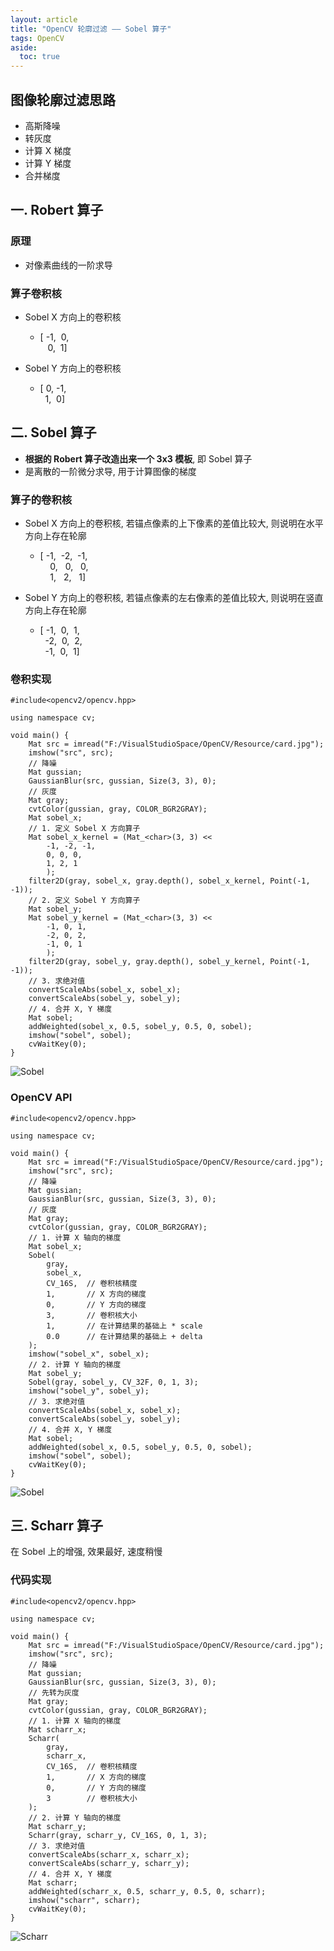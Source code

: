 ```yaml
---
layout: article
title: "OpenCV 轮廓过滤 —— Sobel 算子"
tags: OpenCV
aside:
  toc: true
---
```


## 图像轮廓过滤思路
- 高斯降噪
- 转灰度
- 计算 X 梯度
- 计算 Y 梯度
- 合并梯度

<!--more-->

## 一. Robert 算子
### 原理
- 对像素曲线的一阶求导

### 算子卷积核
- Sobel X 方向上的卷积核
   - [      -1,&nbsp;  0,<br>
&nbsp;&nbsp; 0,&nbsp;  1]

- Sobel Y 方向上的卷积核
   - [ 0,       -1,<br>
&nbsp; 1,&nbsp;  0]


## 二. Sobel 算子
- **根据的 Robert 算子改造出来一个 3x3 模板**, 即 Sobel 算子 
- 是离散的一阶微分求导, 用于计算图像的梯度

### 算子的卷积核
- Sobel X 方向上的卷积核, 若锚点像素的上下像素的差值比较大, 则说明在水平方向上存在轮廓
   - [            -1,&nbsp;       -2,&nbsp;      -1, <br>
&nbsp;&nbsp;&nbsp; 0,&nbsp;&nbsp;  0,&nbsp;&nbsp; 0, <br>
&nbsp;&nbsp;&nbsp; 1,&nbsp;&nbsp;  2,&nbsp;&nbsp; 1]

- Sobel Y 方向上的卷积核, 若锚点像素的左右像素的差值比较大, 则说明在竖直方向上存在轮廓
   - [      -1,&nbsp; 0,&nbsp; 1,  <br>
&nbsp;&nbsp;-2,&nbsp; 0,&nbsp; 2,  <br>
&nbsp;&nbsp;-1,&nbsp; 0,&nbsp; 1]

### 卷积实现
```
#include<opencv2/opencv.hpp>

using namespace cv;

void main() {
	Mat src = imread("F:/VisualStudioSpace/OpenCV/Resource/card.jpg");
	imshow("src", src);
	// 降噪
	Mat gussian;
	GaussianBlur(src, gussian, Size(3, 3), 0);
	// 灰度
	Mat gray;
	cvtColor(gussian, gray, COLOR_BGR2GRAY);
	Mat sobel_x;
	// 1. 定义 Sobel X 方向算子
	Mat sobel_x_kernel = (Mat_<char>(3, 3) <<
		-1, -2, -1,
		0, 0, 0,
		1, 2, 1
		);
	filter2D(gray, sobel_x, gray.depth(), sobel_x_kernel, Point(-1, -1));
	// 2. 定义 Sobel Y 方向算子
	Mat sobel_y;
	Mat sobel_y_kernel = (Mat_<char>(3, 3) <<
		-1, 0, 1,
		-2, 0, 2,
		-1, 0, 1
		);
	filter2D(gray, sobel_y, gray.depth(), sobel_y_kernel, Point(-1, -1));
	// 3. 求绝对值
	convertScaleAbs(sobel_x, sobel_x);
	convertScaleAbs(sobel_y, sobel_y);
	// 4. 合并 X, Y 梯度
	Mat sobel;
	addWeighted(sobel_x, 0.5, sobel_y, 0.5, 0, sobel);
	imshow("sobel", sobel);
	cvWaitKey(0);
}
```
![Sobel](https://i.loli.net/2019/05/29/5cee204a7262722417.png)

### OpenCV API
```
#include<opencv2/opencv.hpp>

using namespace cv;

void main() {
	Mat src = imread("F:/VisualStudioSpace/OpenCV/Resource/card.jpg");
	imshow("src", src);
	// 降噪
	Mat gussian;
	GaussianBlur(src, gussian, Size(3, 3), 0);
	// 灰度
	Mat gray;
	cvtColor(gussian, gray, COLOR_BGR2GRAY);
	// 1. 计算 X 轴向的梯度
	Mat sobel_x;
	Sobel(
		gray,
		sobel_x,
		CV_16S,  // 卷积核精度
		1,       // X 方向的梯度
		0,       // Y 方向的梯度
		3,       // 卷积核大小
		1,       // 在计算结果的基础上 * scale
		0.0      // 在计算结果的基础上 + delta
	);
	imshow("sobel_x", sobel_x);
	// 2. 计算 Y 轴向的梯度
	Mat sobel_y;
	Sobel(gray, sobel_y, CV_32F, 0, 1, 3);
	imshow("sobel_y", sobel_y);
	// 3. 求绝对值
	convertScaleAbs(sobel_x, sobel_x);
	convertScaleAbs(sobel_y, sobel_y);
	// 4. 合并 X, Y 梯度
	Mat sobel;
	addWeighted(sobel_x, 0.5, sobel_y, 0.5, 0, sobel);
	imshow("sobel", sobel);
	cvWaitKey(0);
}
```
![Sobel](https://i.loli.net/2019/05/29/5cee204a7262722417.png)

## 三. Scharr 算子
在 Sobel 上的增强, 效果最好, 速度稍慢

### 代码实现
```
#include<opencv2/opencv.hpp>

using namespace cv;

void main() {
	Mat src = imread("F:/VisualStudioSpace/OpenCV/Resource/card.jpg");
	imshow("src", src);
	// 降噪
	Mat gussian;
	GaussianBlur(src, gussian, Size(3, 3), 0);
	// 先转为灰度
	Mat gray;
	cvtColor(gussian, gray, COLOR_BGR2GRAY);
	// 1. 计算 X 轴向的梯度
	Mat scharr_x;
	Scharr(
		gray,
		scharr_x,
		CV_16S,  // 卷积核精度
		1,       // X 方向的梯度
		0,       // Y 方向的梯度
		3        // 卷积核大小
	);
	// 2. 计算 Y 轴向的梯度
	Mat scharr_y;
	Scharr(gray, scharr_y, CV_16S, 0, 1, 3);
	// 3. 求绝对值
	convertScaleAbs(scharr_x, scharr_x);
	convertScaleAbs(scharr_y, scharr_y);
	// 4. 合并 X, Y 梯度
	Mat scharr;
	addWeighted(scharr_x, 0.5, scharr_y, 0.5, 0, scharr);
	imshow("scharr", scharr);
	cvWaitKey(0);
}
```
![Scharr](https://i.loli.net/2019/05/29/5cee207e6ed6398922.png)


